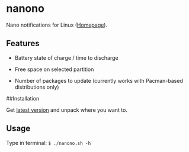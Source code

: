nanono
======

Nano notifications for Linux ([Homepage](http://macie.github.io/nanono)).


## Features

* Battery state of charge / time to discharge

* Free space on selected partition

* Number of packages to update (currently works with Pacman-based distributions only)


##Installation

Get [latest version](https://github.com/macie/nanono/releases/latest) and unpack where you want to.


## Usage

Type in terminal: `$ ./nanono.sh -h`
